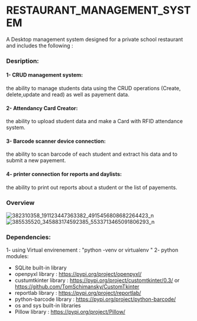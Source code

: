 # RESTAURANT_MANAGEMENT_SYSTEM
A  Desktop management system designed for a private school restaurant and includes the following :
### Desription:
#### 1- CRUD management system:
the ability to manage students data using the CRUD operations (Create, delete,update and read) as well as payement data.
#### 2- Attendancy Card Creator:
the ability to upload student data and make a Card with RFID attendance system.
#### 3- Barcode scanner device connection:
the ability to scan barcode of each student and extract his data and to submit a new payement.
#### 4- printer connection for reports and daylists:
the ability to print out reports about a student or the list of payements.

### Overview
![382310358_191123447363382_4915456808682264423_n](https://github.com/WARD-CODE/RESTAURANT_MANAGEMENT_SYSTEM/assets/79150916/f34ded59-0960-45b0-9a64-c371a4342535)
![385535520_345883174592385_5533713465091806293_n](https://github.com/WARD-CODE/RESTAURANT_MANAGEMENT_SYSTEM/assets/79150916/20451d8e-1f32-4155-bf13-0918a3fa8f11)

### Dependencies:
1- using Virtual envirenement : "python -venv or virtualenv <name>"
2- python modules:
   - SQLite built-in library
   - openpyxl library : https://pypi.org/project/openpyxl/
   - custumtkinter library : https://pypi.org/project/customtkinter/0.3/ or https://github.com/TomSchimansky/CustomTkinter
   - reportlab library : https://pypi.org/project/reportlab/
   - python-barcode library : https://pypi.org/project/python-barcode/
   - os and sys built-in  libraries
   - Pillow library : https://pypi.org/project/Pillow/
     

